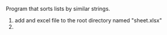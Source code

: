Program that sorts lists by similar strings.

1. add and excel file to the root directory named "sheet.xlsx"
2.
